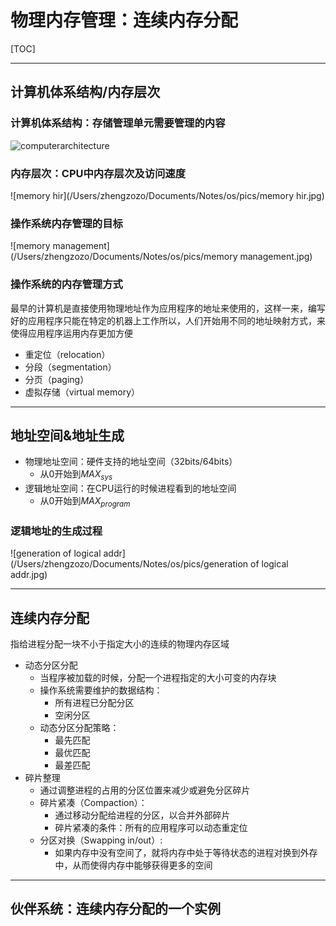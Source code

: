 # 物理内存管理：连续内存分配

[TOC]

---

## 计算机体系结构/内存层次

### 计算机体系结构：存储管理单元需要管理的内容

![computerarchitecture](/Users/zhengzozo/Desktop/computerarchitecture.png)

### 内存层次：CPU中内存层次及访问速度

![memory hir](/Users/zhengzozo/Documents/Notes/os/pics/memory hir.jpg)

### 操作系统内存管理的目标

![memory management](/Users/zhengzozo/Documents/Notes/os/pics/memory management.jpg)

### 操作系统的内存管理方式

最早的计算机是直接使用物理地址作为应用程序的地址来使用的，这样一来，编写好的应用程序只能在特定的机器上工作所以，人们开始用不同的地址映射方式，来使得应用程序运用内存更加方便

- 重定位（relocation）
- 分段（segmentation）
- 分页（paging）
- 虚拟存储（virtual memory）

---

## 地址空间&地址生成

- 物理地址空间：硬件支持的地址空间（32bits/64bits）
  - 从0开始到$MAX_{sys}$
- 逻辑地址空间：在CPU运行的时候进程看到的地址空间
  - 从0开始到$MAX_{program}$

### 逻辑地址的生成过程

![generation of logical addr](/Users/zhengzozo/Documents/Notes/os/pics/generation of logical addr.jpg)

---

## 连续内存分配

指给进程分配一块不小于指定大小的连续的物理内存区域

- 动态分区分配
  - 当程序被加载的时候，分配一个进程指定的大小可变的内存块
  - 操作系统需要维护的数据结构：
    - 所有进程已分配分区
    - 空闲分区
  - 动态分区分配策略：
    - 最先匹配
    - 最优匹配
    - 最差匹配
- 碎片整理
  - 通过调整进程的占用的分区位置来减少或避免分区碎片
  - 碎片紧凑（Compaction）：
    - 通过移动分配给进程的分区，以合并外部碎片
    - 碎片紧凑的条件：所有的应用程序可以动态重定位
  - 分区对换（Swapping in/out）:
    - 如果内存中没有空间了，就将内存中处于等待状态的进程对换到外存中，从而使得内存中能够获得更多的空间

---

## 伙伴系统：连续内存分配的一个实例



